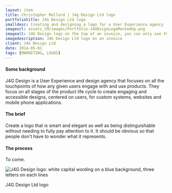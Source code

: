 ```yaml
---
layout: item
title: Christopher Mollard | J4g Design Ltd logo
portfoliotitle: J4G Design Ltd logo
smalldesc: Creating and designing a logo for a User Experience agency
imageurl: assets_CM/images/Portfolio-J4GDsignLogoMockedUp.png
imagealt: J4G Design logo on the top of an invoice, you can only see the corner
imagedescription: J4G Design Ltd logo on an invoice
client: J4G Design Ltd
date: 2014-05-01
tags: [MARKETING, LOGOS]
---
```

<h4>Some background</h4>
<p>
J4G Design is a User Experience and design agency that focuses on all the touchpoints of how any given users engage with and use products. They focus on all stages of the product life cycle to create engaging and accessible designs, centered on users, for custom systems, websites and mobile phone applications.
</p>

<h4>The brief</h4>

<p>
Create a logo that is smart and elegant as well as being distinguishable without needing to fully pay attention to it. It should be obvious so that people don't have to wonder what it represents.
</p>
<h4>The process</h4>
<p>

To come.
</p>
<div class="col-md-12 col-sm-6 col-xs-12">
                        <img src="../iViollard.github.io/assets_CM/images/Portfolio-J4GDsignLogo.png" class="img-responsive" alt="J4G Design logo: white capital wording on a blue background, three letters on each lines ">
                        <p class="imgCaption">J4G Design Ltd logo</p>
                        <div class="dividewhite2"></div>
                    </div>
<div class="dividewhite4"></div>
<!-- /Post Content -->
</div>

</div>